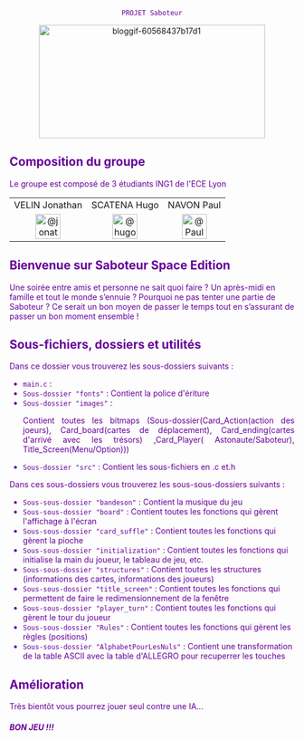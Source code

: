 <font color="#609">
<center>
<code>
PROJET Saboteur
</code>

<a href="https://imgbb.com/"><img src="https://i.ibb.co/0yRQQTc/bloggif-60568437b17d1.gif" alt="bloggif-60568437b17d1" border="0" width="400" height="200"></a>
</center>

## Composition du groupe

Le groupe est composé de 3 étudiants ING1 de l'ECE Lyon <br />
<table>
  <tr>
    <td>VELIN Jonathan</td>
    <td>SCATENA Hugo</td>
    <td>NAVON Paul </td>
  </tr>
  <tr>
    <td style = "text-align: center">        
        <img class="avatar avatar-user" src="https://avatars.githubusercontent.com/u/62987115?s=88&amp;v=4" width="44" height="44" alt="@jonathan971">
    </td>
    <td style = "text-align: center">        
        <img class="avatar avatar-user" src="https://avatars.githubusercontent.com/u/74659612?s=88&amp;v=4" width="44" height="44" alt="@hugoscatena"> 
    </td>
    <td style = "text-align: center">
        <img class="avatar avatar-user" src="https://avatars.githubusercontent.com/u/74297743?s=88&amp;v=4" width="44" height="44" alt="@PaulNavon">
    </td>
  </tr>
</table>

## Bienvenue sur Saboteur Space Edition

<p>
  Une soirée entre amis et personne ne sait quoi faire ? Un après-midi en famille et tout le monde s’ennuie ? Pourquoi ne pas tenter une partie de Saboteur ? Ce serait un bon moyen de passer le temps tout en s’assurant de passer un bon moment ensemble !
</p>


## Sous-fichiers, dossiers et utilités

Dans ce dossier vous trouverez les sous-dossiers suivants :

* `main.c` :  <br />
* `Sous-dossier "fonts"` : Contient la police d'ériture    <br />
* `Sous-dossier "images"` : <p align="justify"> Contient toutes les bitmaps (Sous-dossier(Card_Action(action des
  joeurs), Card_board(cartes de déplacement), Card_ending(cartes d'arrivé avec les trésors) ,Card_Player(
  Astonaute/Saboteur), Title_Screen(Menu/Option))) <br />
* `Sous-dossier "src"` : Contient les sous-fichiers en .c et.h    <br />

Dans ces sous-dossiers vous trouverez les sous-sous-dossiers suivants :

* `Sous-sous-dossier "bandeson"` : Contient la musique du jeu  <br />
* `Sous-sous-dossier "board"` : Contient toutes les fonctions qui gèrent l'affichage à l'écran <br />
* `Sous-sous-dossier "card_suffle"` : Contient toutes les fonctions qui gèrent la pioche  <br />
* `Sous-sous-dossier "initialization"` : Contient toutes les fonctions qui initialise la main du joueur, le tableau de
  jeu, etc. <br />
* `Sous-sous-dossier "structures"` : Contient toutes les structures (informations des cartes, informations des
  joueurs)  <br />
* `Sous-sous-dossier "title_screen"` : Contient toutes les fonctions qui permettent de faire le redimensionnement de la
  fenêtre  <br />
* `Sous-sous-dossier "player_turn"` : Contient toutes les fonctions qui gèrent le tour du joueur <br />
* `Sous-sous-dossier "Rules"` : Contient toutes les fonctions qui gèrent les règles (positions)  <br />
* `Sous-sous-dossier "AlphabetPourLesNuls"` : Contient une transformation de la table ASCII avec la table d'ALLEGRO pour
  recuperrer les touches <br />

## Amélioration

Très bientôt vous pourrez jouer seul contre une IA...<br />

##### BON JEU !!!

</font>


